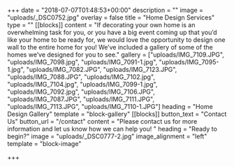 +++
date = "2018-07-07T01:48:53+00:00"
description = ""
image = "uploads/_DSC0752.jpg"
overlay = false
title = "Home Design Services"
type = ""
[[blocks]]
content = "If decorating your own home is an overwhelming task for you, or you have a big event coming up that you’d like your home to be ready for, we would love the opportunity to design one wall to the entire home for you! We’ve included a gallery of some of the homes we’ve designed for you to see."
gallery = ["uploads/IMG_7109.JPG", "uploads/IMG_7098.jpg", "uploads/IMG_7091-1.jpg", "uploads/IMG_7095-1.jpg", "uploads/IMG_7082.JPG", "uploads/IMG_7123.JPG", "uploads/IMG_7088.JPG", "uploads/IMG_7102.jpg", "uploads/IMG_7104.jpg", "uploads/IMG_7099-1.jpg", "uploads/IMG_7092.jpg", "uploads/IMG_7106.JPG", "uploads/IMG_7087.JPG", "uploads/IMG_7111.JPG", "uploads/IMG_7113.JPG", "uploads/IMG_7110-1.JPG"]
heading = "Home Design Gallery"
template = "block-gallery"
[[blocks]]
button_text = "Contact Us"
button_url = "/contact"
content = "Please contact us for more information and let us know how we can help you! "
heading = "Ready to begin?"
image = "uploads/_DSC0777-2.jpg"
image_alignment = "left"
template = "block-image"

+++
